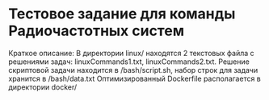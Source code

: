 # Тестовое задание для команды Радиочастотных систем
Краткое описание:
В директории linux/ находятся 2 текстовых файла с решениями задач: linuxCommands1.txt, linuxCommands2.txt.
Решение скриптовой задачи находится в /bash/script.sh, набор строк для задачи хранится в /bash/data.txt
Оптимизированный Dockerfile располагается в директории docker/
